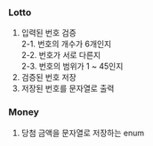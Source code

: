 ### Lotto
1. 입력된 번호 검증</br>
    2-1. 번호의 개수가 6개인지</br>
    2-2. 번호가 서로 다른지</br>
    2-3. 번호의 범위가 1 ~ 45인지</br>
2. 검증된 번호 저장
3. 저장된 번호를 문자열로 출력

### Money
1. 당첨 금액을 문자열로 저장하는 enum